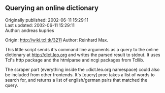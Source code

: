 ## Querying an online dictionary  
Originally published: 2002-06-11 15:29:11  
Last updated: 2002-06-11 15:29:11  
Author: andreas kupries  
  
Origin: http://wiki.tcl.tk/3211
Author: Reinhard Max.

This little script sends it's command line arguments as a query to the online dictionary at http://dict.leo.org and writes the parsed result to stdout. It uses Tcl's http package and the htmlparse and ncgi packages from Tcllib.

The scraper part (everything inside the ::dict.leo.org namespace) could also be included from other frontends. It's [query] proc takes a list of words to search for, and returns a list of english/german pairs that matched the query.